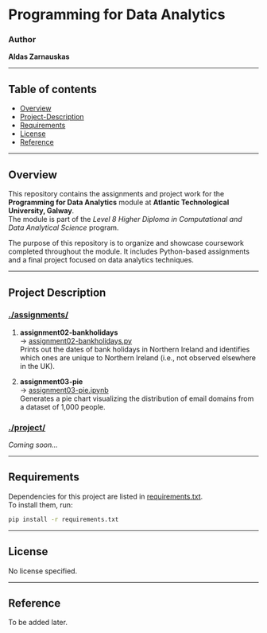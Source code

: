 # Programming for Data Analytics

### Author
**Aldas Zarnauskas**

---

## Table of contents
* [Overview](#overview)
* [Project-Description](#project-description)
* [Requirements](#Requirements)
* [License](#License)
* [Reference](#Reference)

---

## Overview
This repository contains the assignments and project work for the **Programming for Data Analytics** module at **Atlantic Technological University, Galway**.  
The module is part of the *Level 8 Higher Diploma in Computational and Data Analytical Science* program.

The purpose of this repository is to organize and showcase coursework completed throughout the module. It includes Python-based assignments and a final project focused on data analytics techniques.

---

## Project Description

### [./assignments/](Assignments)
1. **assignment02-bankholidays**  
   → [assignment02-bankholidays.py](assignment02-bankholidays.py)  
   Prints out the dates of bank holidays in Northern Ireland and identifies which ones are unique to Northern Ireland (i.e., not observed elsewhere in the UK).

2. **assignment03-pie**  
   → [assignment03-pie.ipynb](assignment03-pie.ipynb)  
   Generates a pie chart visualizing the distribution of email domains from a dataset of 1,000 people.


### [./project/](Project)  
*Coming soon...*

---

## Requirements
Dependencies for this project are listed in [requirements.txt](requirements.txt).  
To install them, run:

```bash
pip install -r requirements.txt
```

---

## License  
No license specified.

---

## Reference 
To be added later.
